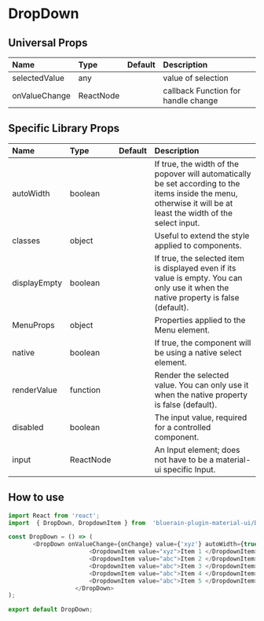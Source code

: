 # DropDown

## Universal Props

| Name | Type | Default | Description |
|:-----|:-----|:--------|:------------|
| selectedValue | any |  | value of selection |
| onValueChange | ReactNode | | callback Function for handle change |

## Specific Library Props

| Name | Type | Default | Description |
|:-----|:-----|:--------|:------------|
| autoWidth | boolean |  | If true, the width of the popover will automatically be set according to the items inside the menu, otherwise it will be at least the width of the select input. |
| classes | object | | Useful to extend the style applied to components. |
| displayEmpty | boolean | | If true, the selected item is displayed even if its value is empty. You can only use it when the native property is false (default). |
| MenuProps | object | | Properties applied to the Menu element. |
| native | boolean | | If true, the component will be using a native select element. |
| renderValue | function | | Render the selected value. You can only use it when the native property is false (default). |
| disabled | boolean | | The input value, required for a controlled component. |
| input | ReactNode | | An Input element; does not have to be a material-ui specific Input. |

## How to use

```JavaScript
import React from 'react';
import  { DropDown, DropdownItem } from  'bluerain-plugin-material-ui/DropDown';

const DropDown = () => (
       <DropDown onValueChange={onChange} value={'xyz'} autoWidth={true}  style={style.dropdown}>
                       <DropdownItem value="xyz">Item 1 </DropdownItem>
                       <DropdownItem value="abc">Item 2 </DropdownItem>
                       <DropdownItem value="abc">Item 3 </DropdownItem>
                       <DropdownItem value="abc">Item 4 </DropdownItem>
                       <DropdownItem value="abc">Item 5 </DropdownItem>
                   </DropDown>
);

export default DropDown;
```
